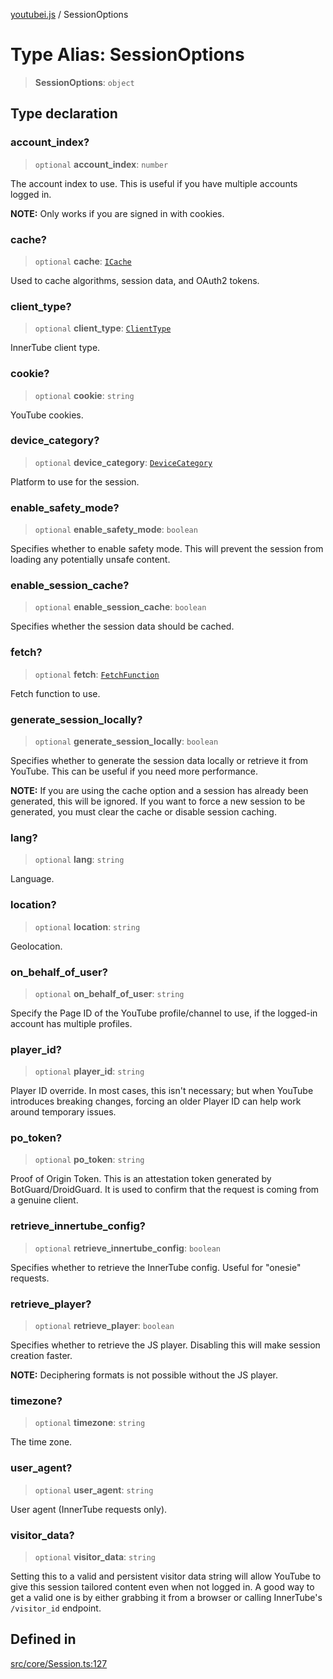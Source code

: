 [youtubei.js](../README.md) / SessionOptions

# Type Alias: SessionOptions

> **SessionOptions**: `object`

## Type declaration

### account\_index?

> `optional` **account\_index**: `number`

The account index to use. This is useful if you have multiple accounts logged in.

**NOTE:** Only works if you are signed in with cookies.

### cache?

> `optional` **cache**: [`ICache`](../namespaces/Types/interfaces/ICache.md)

Used to cache algorithms, session data, and OAuth2 tokens.

### client\_type?

> `optional` **client\_type**: [`ClientType`](../enumerations/ClientType.md)

InnerTube client type.

### cookie?

> `optional` **cookie**: `string`

YouTube cookies.

### device\_category?

> `optional` **device\_category**: [`DeviceCategory`](../namespaces/Utils/type-aliases/DeviceCategory.md)

Platform to use for the session.

### enable\_safety\_mode?

> `optional` **enable\_safety\_mode**: `boolean`

Specifies whether to enable safety mode. This will prevent the session from loading any potentially unsafe content.

### enable\_session\_cache?

> `optional` **enable\_session\_cache**: `boolean`

Specifies whether the session data should be cached.

### fetch?

> `optional` **fetch**: [`FetchFunction`](../namespaces/Types/type-aliases/FetchFunction.md)

Fetch function to use.

### generate\_session\_locally?

> `optional` **generate\_session\_locally**: `boolean`

Specifies whether to generate the session data locally or retrieve it from YouTube.
This can be useful if you need more performance.

**NOTE:** If you are using the cache option and a session has already been generated, this will be ignored.
If you want to force a new session to be generated, you must clear the cache or disable session caching.

### lang?

> `optional` **lang**: `string`

Language.

### location?

> `optional` **location**: `string`

Geolocation.

### on\_behalf\_of\_user?

> `optional` **on\_behalf\_of\_user**: `string`

Specify the Page ID of the YouTube profile/channel to use, if the logged-in account has multiple profiles.

### player\_id?

> `optional` **player\_id**: `string`

Player ID override.
In most cases, this isn't necessary; but when YouTube introduces breaking changes,
forcing an older Player ID can help work around temporary issues.

### po\_token?

> `optional` **po\_token**: `string`

Proof of Origin Token. This is an attestation token generated by BotGuard/DroidGuard. It is used to confirm that the request is coming from a genuine client.

### retrieve\_innertube\_config?

> `optional` **retrieve\_innertube\_config**: `boolean`

Specifies whether to retrieve the InnerTube config. Useful for "onesie" requests.

### retrieve\_player?

> `optional` **retrieve\_player**: `boolean`

Specifies whether to retrieve the JS player. Disabling this will make session creation faster.

**NOTE:** Deciphering formats is not possible without the JS player.

### timezone?

> `optional` **timezone**: `string`

The time zone.

### user\_agent?

> `optional` **user\_agent**: `string`

User agent (InnerTube requests only).

### visitor\_data?

> `optional` **visitor\_data**: `string`

Setting this to a valid and persistent visitor data string will allow YouTube to give this session tailored content even when not logged in.
A good way to get a valid one is by either grabbing it from a browser or calling InnerTube's `/visitor_id` endpoint.

## Defined in

[src/core/Session.ts:127](https://github.com/LuanRT/YouTube.js/blob/e1650e12979e68b9546bc63989f86b651960a10a/src/core/Session.ts#L127)
